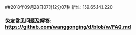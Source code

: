 ##2018年09月28日07时12分07秒 新址: 159.65.143.220
### 兔友常见问题及解答: https://github.com/wanggonging/d/blob/w/FAQ.md
